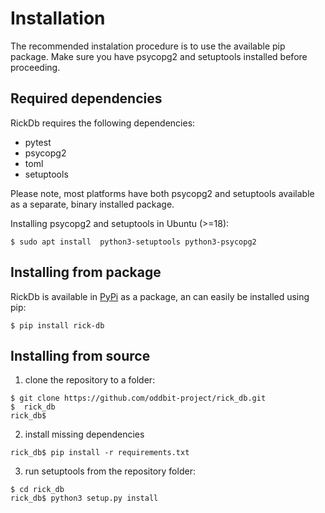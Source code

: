 # Installation

The recommended instalation procedure is to use the available pip package. Make sure you have psycopg2 and setuptools
installed before proceeding.

## Required dependencies

RickDb requires the following dependencies:

- pytest
- psycopg2
- toml
- setuptools

Please note, most platforms have both psycopg2 and setuptools available as a separate, binary installed package.

Installing psycopg2 and setuptools in Ubuntu (>=18):
```shell
$ sudo apt install  python3-setuptools python3-psycopg2
```



## Installing from package

RickDb is available in [PyPi](https://pypi.org/project/rick-db/) as a package, an can easily be installed using pip:
```shell
$ pip install rick-db
```

## Installing from source

1. clone the repository to a folder:
```shell
$ git clone https://github.com/oddbit-project/rick_db.git
$  rick_db
rick_db$
```

2. install missing dependencies
```shell
rick_db$ pip install -r requirements.txt
```

3. run setuptools from the repository folder:
```shell
$ cd rick_db
rick_db$ python3 setup.py install
```